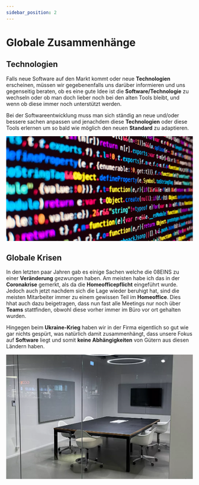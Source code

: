 ```yaml
---
sidebar_position: 2
---
```


# Globale Zusammenhänge

## Technologien

Falls neue Software auf den Markt kommt oder neue **Technologien** erscheinen, müssen wir gegebenenfalls uns darüber informieren und uns gegenseitig beraten, ob es eine gute Idee ist die **Software/Technologie** zu wechseln oder ob man doch lieber noch bei den alten Tools bleibt, und wenn ob diese immer noch unterstützt werden.

Bei der Softwareentwicklung muss man sich ständig an neue und/oder bessere sachen anpassen und jenachdem diese **Technologien** oder diese Tools erlernen um so bald wie möglich den neuen **Standard** zu adaptieren.

<img src="/img/content/coding.jpg" />

## Globale Krisen

In den letzten paar Jahren gab es einige Sachen welche die 08EINS zu einer **Veränderung** gezwungen haben. Am meisten habe ich das in der **Coronakrise** gemerkt, als da die **Homeofficepflicht** eingeführt wurde. Jedoch auch jetzt nachdem sich die Lage wieder beruhigt hat, sind die meisten Mitarbeiter immer zu einem gewissen Teil im **Homeoffice**. Dies hhat auch dazu beigetragen, dass nun fast alle Meetings nur noch über **Teams** stattfinden, obwohl diese vorher immer im Büro vor ort gehalten wurden.

Hingegen beim **Ukraine-Krieg** haben wir in der Firma eigentlich so gut wie gar nichts gespürt, was natürlich damit zusammenhängt, dass unsere Fokus auf **Software** liegt und somit **keine Abhängigkeiten** von Gütern aus diesen Ländern haben.

<img src="/img/content/zimmer.jpg" />
